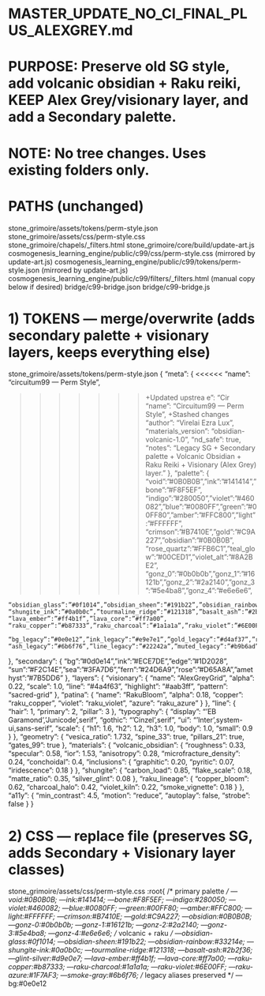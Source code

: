 # MASTER_UPDATE_NO_CI_FINAL_PLUS_ALEXGREY.md

# PURPOSE: Preserve old SG style, add volcanic obsidian + Raku reiki, KEEP Alex Grey/visionary layer, and add a Secondary palette.
# NOTE: No tree changes. Uses existing folders only.

# PATHS (unchanged)
stone_grimoire/assets/tokens/perm-style.json
stone_grimoire/assets/css/perm-style.css
stone_grimoire/chapels/_filters.html
stone_grimoire/core/build/update-art.js
cosmogenesis_learning_engine/public/c99/css/perm-style.css      (mirrored by update-art.js)
cosmogenesis_learning_engine/public/c99/tokens/perm-style.json   (mirrored by update-art.js)
cosmogenesis_learning_engine/public/c99/filters/_filters.html    (manual copy below if desired)
bridge/c99-bridge.json
bridge/c99-bridge.js

# 1) TOKENS — merge/overwrite (adds secondary palette + visionary layers, keeps everything else)
stone_grimoire/assets/tokens/perm-style.json
{
  “meta”: {
<<<<<<    “name”: “circuitum99 — Perm Style”,
>>>>>>>+Updated upstrea
e”: “Cir    “name”: “Circuitum99 — Perm Style”,
>>>>>>>+Stashed changes
  “author”: “Virelai Ezra Lux”,
    “materials_version”: “obsidian-volcanic-1.0”,
    “nd_safe”: true,
    “notes”: “Legacy SG + Secondary palette + Volcanic Obsidian + Raku Reiki + Visionary (Alex Grey) layer.”
  },
  “palette”: {
    “void”:”#0B0B0B”,”ink”:”#141414”,”bone”:”#F8F5EF”,
    “indigo”:”#280050”,”violet”:”#460082”,”blue”:”#0080FF”,”green”:”#00FF80”,”amber”:”#FFC800”,”light”:”#FFFFFF”,
    “crimson”:”#B7410E”,”gold”:”#C9A227”,”obsidian”:”#0B0B0B”,
    “rose_quartz”:”#FFB6C1”,”teal_glow”:”#00CED1”,”violet_alt”:”#8A2BE2”,
    “gonz_0”:”#0b0b0b”,”gonz_1”:”#16121b”,”gonz_2”:”#2a2140”,”gonz_3”:”#5e4ba8”,”gonz_4”:”#e6e6e6”,

    “obsidian_glass”:”#0f1014”,”obsidian_sheen”:”#191b22”,”obsidian_rainbow”:”#33214e”,
    “shungite_ink”:”#0a0b0c”,”tourmaline_ridge”:”#121318”,”basalt_ash”:”#2b2f36”,”glint_silver”:”#d9e0e7”,
    “lava_ember”:”#ff4b1f”,”lava_core”:”#ff7a00”,
    “raku_copper”:”#b87333”,”raku_charcoal”:”#1a1a1a”,”raku_violet”:”#6E00FF”,”raku_azure”:”#1F7AF3”,”smoke_gray”:”#6b6f76”,

    “bg_legacy”:”#0e0e12”,”ink_legacy”:”#e9e7e1”,”gold_legacy”:”#d4af37”,”rose_legacy”:”#b4435d”,”lapis_legacy”:”#2f5a9e”,
    “ash_legacy”:”#6b6f76”,”line_legacy”:”#22242a”,”muted_legacy”:”#b9b6ad”,”accent_legacy”:”#7fd8b3”
  },
  “secondary”: {
    “bg”:”#0d0e14”,”ink”:”#ECE7DE”,”edge”:”#1D2028”,
    “sun”:”#F2C14E”,”sea”:”#3FA7D6”,”fern”:”#24D6A9”,”rose”:”#D65A8A”,”amethyst”:”#7B5DD6”
  },
  “layers”: {
    “visionary”: {
      “name”: “AlexGreyGrid”,
      “alpha”: 0.22,
      “scale”: 1.0,
      “line”: “#4a4f63”,
      “highlight”: “#aab3ff”,
      “pattern”: “sacred-grid”
    },
    “patina”: {
      “name”: “RakuBloom”,
      “alpha”: 0.18,
      “copper”: “raku_copper”,
      “violet”: “raku_violet”,
      “azure”: “raku_azure”
    }
  },
  “line”: { “hair”: 1, “primary”: 2, “pillar”: 3 },
  “typography”: {
    “display”: “’EB Garamond’,’Junicode’,serif”,
    “gothic”: “’Cinzel’,serif”,
    “ui”: “’Inter’,system-ui,sans-serif”,
    “scale”: { “h1”: 1.6, “h2”: 1.2, “h3”: 1.0, “body”: 1.0, “small”: 0.9 }
  },
  “geometry”: { “vesica_ratio”: 1.732, “spine_33”: true, “pillars_21”: true, “gates_99”: true },
  “materials”: {
    “volcanic_obsidian”: { “roughness”: 0.33, “specular”: 0.58, “ior”: 1.53, “anisotropy”: 0.28, “microfracture_density”: 0.24, “conchoidal”: 0.4, “inclusions”: { “graphitic”: 0.20, “pyritic”: 0.07, “iridescence”: 0.18 } },
    “shungite”: { “carbon_load”: 0.85, “flake_scale”: 0.18, “matte_ratio”: 0.35, “silver_glint”: 0.08 },
    “raku_lineage”: { “copper_bloom”: 0.62, “charcoal_halo”: 0.42, “violet_kiln”: 0.22, “smoke_vignette”: 0.18 }
  },
  “a11y”: { “min_contrast”: 4.5, “motion”: “reduce”, “autoplay”: false, “strobe”: false }
}

# 2) CSS — replace file (preserves SG, adds Secondary + Visionary layer classes)
stone_grimoire/assets/css/perm-style.css
:root{
  /* primary palette */
  —void:#0B0B0B; —ink:#141414; —bone:#F8F5EF; —indigo:#280050; —violet:#460082; —blue:#0080FF; —green:#00FF80; —amber:#FFC800; —light:#FFFFFF; —crimson:#B7410E; —gold:#C9A227; —obsidian:#0B0B0B;
  —gonz-0:#0b0b0b; —gonz-1:#16121b; —gonz-2:#2a2140; —gonz-3:#5e4ba8; —gonz-4:#e6e6e6;
  /* volcanic + raku */
  —obsidian-glass:#0f1014; —obsidian-sheen:#191b22; —obsidian-rainbow:#33214e; —shungite-ink:#0a0b0c; —tourmaline-ridge:#121318; —basalt-ash:#2b2f36; —glint-silver:#d9e0e7; —lava-ember:#ff4b1f; —lava-core:#ff7a00; —raku-copper:#b87333; —raku-charcoal:#1a1a1a; —raku-violet:#6E00FF; —raku-azure:#1F7AF3; —smoke-gray:#6b6f76;
  /* legacy aliases preserved */
  —bg:#0e0e12